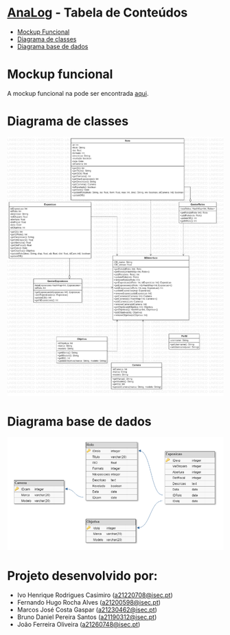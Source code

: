 # [AnaLog](https://sites.google.com/view/lei-gps1819-g14/home) - Tabela de Conteúdos
- [Mockup Funcional](#mockup-funcional)
- [Diagrama de classes](#diagrama-de-classes)
- [Diagrama base de dados](#diagrama-base-de-dados)

# Mockup funcional
A mockup funcional na pode ser encontrada [aqui](https://xd.adobe.com/view/4fabe033-1328-4cc8-4b21-e9e4dc635762-399a/screen/073bf69b-7704-4bdf-bcc7-091cb8da44a3/AnaLog-Home-Rolos?fullscreen).

# Diagrama de classes
![DiagramaClasses](docs/Classes/diagramaclasses.png)

# Diagrama base de dados
![DiagramaBD](docs/BD/BD_AnaLog.PNG)

# Projeto desenvolvido por:
- Ivo Henrique Rodrigues Casimiro (a21220708@isec.pt)
- Fernando Hugo Rocha Alves (a21200598@isec.pt)
- Marcos José Costa Gaspar (a21230462@isec.pt)
- Bruno Daniel Pereira Santos (a21190312@isec.pt)
- João Ferreira Oliveira (a21260748@isec.pt)
